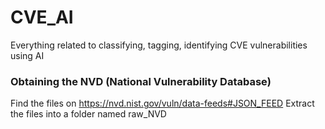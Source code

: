 # CVE_AI
Everything related to classifying, tagging, identifying CVE vulnerabilities using AI


### Obtaining the NVD (National Vulnerability Database)

Find the files on https://nvd.nist.gov/vuln/data-feeds#JSON_FEED
Extract the files into a folder named raw_NVD